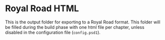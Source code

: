 ﻿# Royal Road HTML

This is the output folder for exporting to a Royal Road format.
This folder will be filled during the build phase with one html file per chapter, unless disabled in the configuration file (`config.psd1`).
